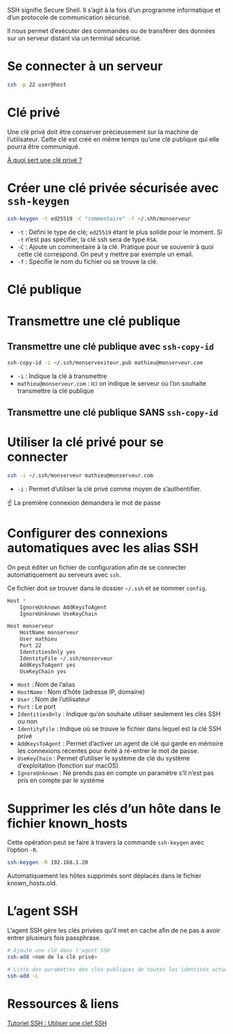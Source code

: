 SSH signifie Secure Shell. Il s’agit à la fois d’un programme informatique et d’un protocole de communication sécurisé.

Il nous permet d’exécuter des commandes ou de transférer des données sur un serveur distant via un terminal sécurisé.

# Se connecter à un serveur

```bash
ssh -p 22 user@host
```

# Clé privé

Une clé privé doit être conserver précieusement sur la machine de l’utilisateur. Cette clé est créé en même temps qu’une clé publique qui elle pourra être communiqué.

[À quoi sert une clé privé ?](https://www.notion.so/quoi-sert-une-cl-priv-8b9ee92cc06a4f828fde08a957c99790?pvs=21)

# Créer une clé privée sécurisée avec `ssh-keygen`

```bash
ssh-keygen -t ed25519 -C "commentaire" -f ~/.shh/monserveur
```

- `-t` : Défini le type de clé; `ed25519` étant le plus solide pour le moment. Si `-t` n’est pas spécifier, la clé ssh sera de type `RSA`.
- `-C` : Ajoute un commentaire à la clé. Pratique pour se souvenir à quoi cette clé correspond. On peut y mettre par exemple un email.
- `-f` : Spécifie le nom du fichier où se trouve la clé.

# Clé publique

# Transmettre une clé publique

## Transmettre une clé publique avec `ssh-copy-id`

```bash
ssh-copy-id -i ~/.ssh/monservexiteur.pub mathieu@monserveur.com
```

- `-i` : Indique la clé à transmettre
- `mathieu@monserveur.com` : ici on indique le serveur où l’on souhaite transmettre la clé publique

## Transmettre une clé publique SANS `ssh-copy-id`

# Utiliser la clé privé pour se connecter

```bash
ssh -i ~/.ssh/monserveur mathieu@monserveur.com
```

- `-i` : Permet d’utiliser la clé privé comme moyen de s’authentifier.

<aside>
☝ La première connexion demandera le mot de passe

</aside>

# Configurer des connexions automatiques avec les alias SSH

On peut éditer un fichier de configuration afin de se connecter automatiquement au serveurs avec `ssh`.

Ce fichier doit se trouver dans le dossier `~/.ssh` et se nommer `config`.

```bash
Host *
	IgnoreUnknown AddKeysToAgent
	IgnoreUnknown UseKeyChain

Host monserveur
	HostName monserveur
	User mathieu
	Port 22
	IdentitiesOnly yes
	IdentityFile ~/.ssh/monserveur
	AddKeysToAgent yes
	UseKeyChain yes
```

- `Host` : Nom de l’alias
- `HostName` : Nom d’hôte (adresse IP, domaine)
- `User` : Nom de l’utilisateur
- `Port` : Le port
- `IdentitiesOnly` : Indique qu’on souhaite utiliser seulement les clés SSH ou non
- `IdentityFile` : Indique où se trouve le fichier dans lequel est la clé SSH privé
- `AddKeysToAgent` : Permet d’activer un agent de clé qui garde en mémoire les connexions récentes pour évité à ré-entrer le mot de passe.
- `UseKeyChain` : Permet d’utiliser le système de clé du système d’exploitation (fonction sur macOS)
- `IgnoreUnknown` : Ne prends pas en compte un paramètre s’il n’est pas pris en compte par le système

# Supprimer les clés d’un hôte dans le fichier known_hosts

Cette opération peut se faire à travers la commande `ssh-keygen` avec l’option `-R`.

```bash
ssh-keygen -R 192.168.1.20
```

Automatiquement les hôtes supprimés sont déplacés dans le fichier known_hosts.old.

# L’agent SSH

L’agent SSH gère les clés privées qu’il met en cache afin de ne pas à avoir entrer plusieurs fois passphrase.

```bash
# Ajoute une clé dans l'agent SSH
ssh-add <nom de la clé privé>

# Liste des paramètres des clés publiques de toutes les identités actuellement représentées par l'agent.
ssh-add -L
```

# Ressources & liens

[Tutoriel SSH : Utiliser une clef SSH](https://youtu.be/Y-S6GtdLaSU?si=EWcsDzTlYWdV_a2R)
